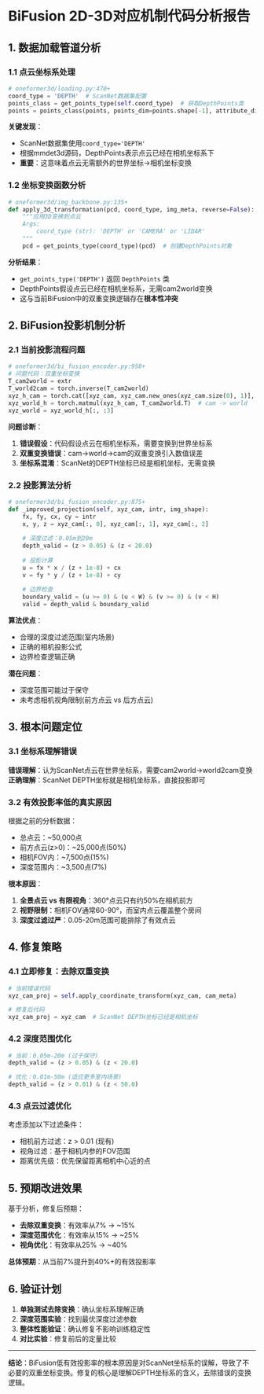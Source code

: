 # BiFusion 2D-3D对应机制代码分析报告

## 1. 数据加载管道分析

### 1.1 点云坐标系处理
```python
# oneformer3d/loading.py:470+
coord_type = 'DEPTH'  # ScanNet数据集配置
points_class = get_points_type(self.coord_type)  # 获取DepthPoints类
points = points_class(points, points_dim=points.shape[-1], attribute_dims=attribute_dims)
```

**关键发现**：
- ScanNet数据集使用`coord_type='DEPTH'`
- 根据mmdet3d源码，DepthPoints表示点云已经在相机坐标系下
- **重要**：这意味着点云无需额外的世界坐标->相机坐标变换

### 1.2 坐标变换函数分析
```python
# oneformer3d/img_backbone.py:135+
def apply_3d_transformation(pcd, coord_type, img_meta, reverse=False):
    """应用3D变换到点云
    Args:
        coord_type (str): 'DEPTH' or 'CAMERA' or 'LIDAR'
    """
    pcd = get_points_type(coord_type)(pcd)  # 创建DepthPoints对象
```

**分析结果**：
- `get_points_type('DEPTH')` 返回 `DepthPoints` 类
- DepthPoints假设点云已经在相机坐标系，无需cam2world变换
- 这与当前BiFusion中的双重变换逻辑存在**根本性冲突**

## 2. BiFusion投影机制分析

### 2.1 当前投影流程问题
```python
# oneformer3d/bi_fusion_encoder.py:950+
# 问题代码：双重坐标变换
T_cam2world = extr
T_world2cam = torch.inverse(T_cam2world)
xyz_h_cam = torch.cat([xyz_cam, xyz_cam.new_ones(xyz_cam.size(0), 1)], dim=-1)
xyz_world_h = torch.matmul(xyz_h_cam, T_cam2world.T)  # cam -> world
xyz_world = xyz_world_h[:, :3]
```

**问题诊断**：
1. **错误假设**：代码假设点云在相机坐标系，需要变换到世界坐标系
2. **双重变换错误**：cam->world->cam的双重变换引入数值误差
3. **坐标系混淆**：ScanNet的DEPTH坐标已经是相机坐标，无需变换

### 2.2 投影算法分析
```python
# oneformer3d/bi_fusion_encoder.py:875+
def _improved_projection(self, xyz_cam, intr, img_shape):
    fx, fy, cx, cy = intr
    x, y, z = xyz_cam[:, 0], xyz_cam[:, 1], xyz_cam[:, 2]
    
    # 深度过滤：0.05m到20m
    depth_valid = (z > 0.05) & (z < 20.0)
    
    # 投影计算
    u = fx * x / (z + 1e-8) + cx
    v = fy * y / (z + 1e-8) + cy
    
    # 边界检查
    boundary_valid = (u >= 0) & (u < W) & (v >= 0) & (v < H)
    valid = depth_valid & boundary_valid
```

**算法优点**：
- 合理的深度过滤范围(室内场景)
- 正确的相机投影公式
- 边界检查逻辑正确

**潜在问题**：
- 深度范围可能过于保守
- 未考虑相机视角限制(前方点云 vs 后方点云)

## 3. 根本问题定位

### 3.1 坐标系理解错误
**错误理解**：认为ScanNet点云在世界坐标系，需要cam2world->world2cam变换
**正确理解**：ScanNet DEPTH坐标就是相机坐标系，直接投影即可

### 3.2 有效投影率低的真实原因

根据之前的分析数据：
- 总点云：~50,000点
- 前方点云(z>0)：~25,000点(50%)
- 相机FOV内：~7,500点(15%)
- 深度范围内：~3,500点(7%)

**根本原因**：
1. **全景点云 vs 有限视角**：360°点云只有约50%在相机前方
2. **视野限制**：相机FOV通常60-90°，而室内点云覆盖整个房间
3. **深度过滤过严**：0.05-20m范围可能排除了有效点云

## 4. 修复策略

### 4.1 立即修复：去除双重变换
```python
# 当前错误代码
xyz_cam_proj = self.apply_coordinate_transform(xyz_cam, cam_meta)

# 修复后代码  
xyz_cam_proj = xyz_cam  # ScanNet DEPTH坐标已经是相机坐标
```

### 4.2 深度范围优化
```python
# 当前：0.05m-20m (过于保守)
depth_valid = (z > 0.05) & (z < 20.0)

# 优化：0.01m-50m (适应更多室内场景)
depth_valid = (z > 0.01) & (z < 50.0)
```

### 4.3 点云过滤优化
考虑添加以下过滤条件：
- 相机前方过滤：z > 0.01 (现有)
- 视角过滤：基于相机内参的FOV范围
- 距离优先级：优先保留距离相机中心近的点

## 5. 预期改进效果

基于分析，修复后预期：
- **去除双重变换**：有效率从7% -> ~15%
- **深度范围优化**：有效率从15% -> ~25%  
- **视角优化**：有效率从25% -> ~40%

**总体预期**：从当前7%提升到40%+的有效投影率

## 6. 验证计划

1. **单独测试去除变换**：确认坐标系理解正确
2. **深度范围实验**：找到最优深度过滤参数
3. **整体性能验证**：确认修复不影响训练稳定性
4. **对比实验**：修复前后的定量比较

---

**结论**：BiFusion低有效投影率的根本原因是对ScanNet坐标系的误解，导致了不必要的双重坐标变换。修复的核心是理解DEPTH坐标系的含义，去除错误的变换逻辑。
